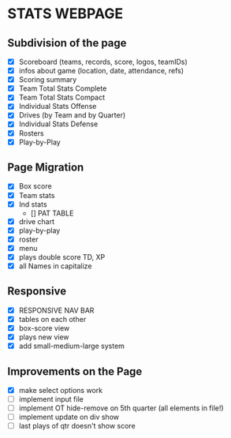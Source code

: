 # STATS WEBPAGE

## Subdivision of the page
- [x] Scoreboard (teams, records, score, logos, teamIDs)
- [x] infos about game (location, date, attendance, refs)
- [x] Scoring summary
- [x] Team Total Stats Complete
- [x] Team Total Stats Compact
- [x] Individual Stats Offense
- [x] Drives (by Team and by Quarter)
- [x] Individual Stats Defense
- [x] Rosters
- [x] Play-by-Play

## Page Migration
- [x] Box score
- [x] Team stats
- [x] Ind stats
  - [] PAT TABLE
- [x] drive chart
- [x] play-by-play
- [x] roster
- [x] menu
- [x] plays double score TD, XP
- [x] all Names in capitalize

## Responsive
- [x] RESPONSIVE NAV BAR
- [x] tables on each other
- [x] box-score view
- [x] plays new view
- [x] add small-medium-large system

## Improvements on the Page
- [x] make select options work
- [ ] implement input file
- [ ] implement OT hide-remove on 5th quarter (all elements in file!)
- [ ] implement update on div show
- [ ] last plays of qtr doesn't show score